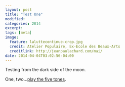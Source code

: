 ```yaml
---
layout: post
title: "Test One"
modified:
categories: 2014
excerpt:
tags: [meta]
image:
  feature: laluttecontinue-crop.jpg
  credit: Atelier Populaire, Ex-Ecole des Beaux-Arts
  creditlink: http://jeanpaulachard.com/mai/
date: 2014-04-04T03:02:56-04:00
---
```


Testing from the dark side of the moon.  

One, two…[play the five tones](https://www.youtube.com/watch?v=UnnGXa7WIGQ).  